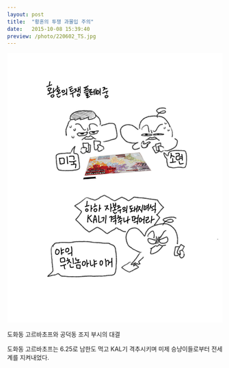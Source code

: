 ```yaml
---
layout: post
title:  "황혼의 투쟁 과몰입 주의"
date:   2015-10-08 15:39:40
preview: /photo/220602_TS.jpg
---
```



<img src="/photo/220602_TS.jpg" width="1000">

도화동 고르바초프와 공덕동 조지 부시의 대결

도화동 고르바초프는 6.25로 남한도 먹고 KAL기 격추시키며 미제 승냥이들로부터 전세계를 지켜내었다.
